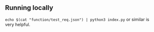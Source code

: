 ## Running locally

`echo $(cat "function/test_req.json") | python3 index.py` or similar is very helpful.
